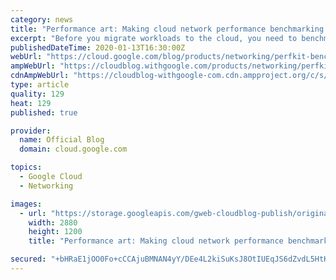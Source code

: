 ```yaml
---
category: news
title: "Performance art: Making cloud network performance benchmarking faster and easier"
excerpt: "Before you migrate workloads to the cloud, you need to benchmark network performance in order to understand how that performance affects your business applications. Unfortunately, the cloud hasn’t offered the standards, tools, and methods to do the benchmark testing you need. As a result, you’re forced"
publishedDateTime: 2020-01-13T16:30:00Z
webUrl: "https://cloud.google.com/blog/products/networking/perfkit-benchmarker-for-evaluating-cloud-network-performance/"
ampWebUrl: "https://cloudblog.withgoogle.com/products/networking/perfkit-benchmarker-for-evaluating-cloud-network-performance/amp/"
cdnAmpWebUrl: "https://cloudblog-withgoogle-com.cdn.ampproject.org/c/s/cloudblog.withgoogle.com/products/networking/perfkit-benchmarker-for-evaluating-cloud-network-performance/amp/"
type: article
quality: 129
heat: 129
published: true

provider:
  name: Official Blog
  domain: cloud.google.com

topics:
  - Google Cloud
  - Networking

images:
  - url: "https://storage.googleapis.com/gweb-cloudblog-publish/original_images/GCP-networking-01.jpg"
    width: 2880
    height: 1200
    title: "Performance art: Making cloud network performance benchmarking faster and easier"

secured: "+bHRaE1jOO0Fo+cCCAjuBMNAN4yY/DEe4L2kiSuKsJ8OtIUEqJS6dZvdL5HtK5a0s16GHBQPPiT0YXLILIcFb0QXmVaY4hu2zMjetDOG3UZUU6Dq2H4xgDQKyCd5h07hmDx1VGQLrW+AM+emghoDJ1rhesNJNHNhFj0WeEZbIldEcWzMMjWybedFFFRWtuh6MYnhCY2bStBug1xvH21L2b5xUWlXUD+7Q1hRamUd+FehhOiOwrcwbitY76fYS79RGx4hIpUcv1BFMQsIm08d/jbkAyjT/K/XdFPBGV5NLjd6s83bltbbHn3fXD1XsWvxc43wKijYkFF3ugpUTfwUkQ==;Tz6S2CjySjLbi3r9pwI6Hg=="
---
```


